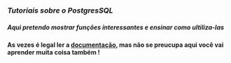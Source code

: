 
###  *Tutoriais sobre o PostgresSQL*
##### Aqui pretendo mostrar funções interessantes e ensinar como ultiliza-las
#### As vezes é legal ler a [documentação](http://pgdocptbr.sourceforge.net/pg80), mas não se preucupa aqui você vai aprender muita coisa também !

